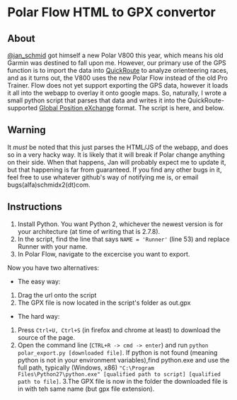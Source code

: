 # Polar Flow HTML to GPX convertor

## About
[@jan_schmid](https://www.twitter.com/jan_schmid) got himself a new Polar V800 this year, which means his old Garmin was destined to fall upon me. However, our primary use of the GPS function is to import the data into [QuickRoute](http://www.matstroeng.se/quickroute/en/) to analyze orienteering races, and as it turns out, the V800 uses the new Polar Flow instead of the old Pro Trainer. Flow does not yet support exporting the GPS data, however it loads it all into the webapp to overlay it onto google maps. So, naturally, I wrote a small python script that parses that data and writes it into the QuickRoute-supported [Global Position eXchange](http://www.topografix.com/gpx.asp) format. The script is here, and below.

## Warning
It *must* be noted that this just parses the HTML/JS of the webapp, and does so in a very hacky way. It is likely that it will break if Polar change anything on their side. When that happens, Jan will probably expect me to update it, but that happening is far from guaranteed. If you find any other bugs in it, feel free to use whatever github's way of notifying me is, or email bugs(alfa)schmidx2(dt)com.

## Instructions
1. Install Python. You want Python 2, whichever the newest version is for your architecture (at time of writing that is 2.7.8).
2. In the script, find the line that says `NAME = 'Runner'` (line 53) and replace Runner with your name.
3. In Polar Flow, navigate to the excercise you want to export.

Now you have two alternatives:
* The easy way:
 1. Drag the url onto the script
 2. The GPX file is now located in the script's folder as out.gpx
* The hard way:
 1. Press `Ctrl+U, Ctrl+S` (in firefox and chrome at least) to download the source of the page.
 2. Open the command line (`CTRL+R -> cmd -> enter`) and run `python polar_export.py [downloaded file]`. If python is not found (meaning python is not in your environment variables),find python.exe and use the full path, typically (Windows, x86) `"C:\Program Files\Python27\python.exe" [qualified path to script] [qualified path to file]`.
 3.The GPX file is now in the folder the downloaded file is in with teh same name (but gpx file extension).
